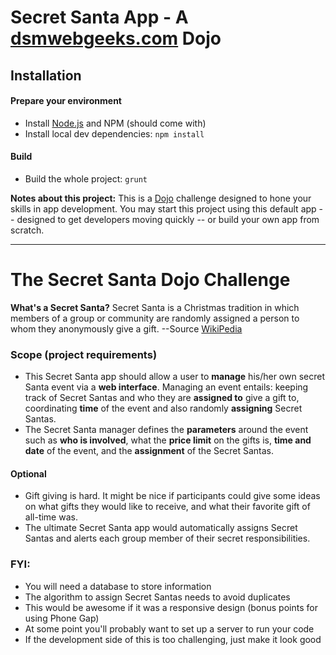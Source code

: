 # Secret Santa App - A [dsmwebgeeks.com](http://dsmwebgeeks.com) Dojo

## Installation

#### Prepare your environment
* Install [Node.js](http://nodejs.org/) and NPM (should come with)
* Install local dev dependencies: `npm install`

#### Build
* Build the whole project: `grunt`

**Notes about this project:** This is a [Dojo](http://codingdojo.org/cgi-bin/wiki.pl?WhatIsCodingDojo) challenge designed to hone your skills in app development. You may start this project using this default app -- designed to get developers moving quickly -- or build your own app from scratch.

***

# The Secret Santa Dojo Challenge

**What's a Secret Santa?**
Secret Santa is a Christmas tradition in which members of a group or community are randomly assigned a person to whom they anonymously give a gift. --Source [WikiPedia](http://en.wikipedia.org/wiki/Secret_Santa)

### Scope (project requirements)
* This Secret Santa app should allow a user to **manage** his/her own secret Santa event via a **web interface**. Managing an event entails: keeping track of Secret Santas and who they are **assigned to** give a gift to, coordinating **time** of the event and also randomly **assigning** Secret Santas.
* The Secret Santa manager defines the **parameters** around the event such as **who is involved**, what the **price limit** on the gifts is, **time and date** of the event, and the **assignment** of the Secret Santas.

#### Optional
* Gift giving is hard. It might be nice if participants could give some ideas on what gifts they would like to receive, and what their favorite gift of all-time was.
* The ultimate Secret Santa app would automatically assigns Secret Santas and alerts each group member of their secret responsibilities.

### FYI:
* You will need a database to store information
* The algorithm to assign Secret Santas needs to avoid duplicates
* This would be awesome if it was a responsive design (bonus points for using Phone Gap)
* At some point you'll probably want to set up a server to run your code
* If the development side of this is too challenging, just make it look good